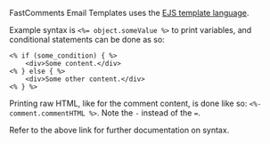 FastComments Email Templates uses the [EJS template language](https://github.com/mde/ejs/blob/main/docs/syntax.md).

Example syntax is `<%= object.someValue %>` to print variables, and conditional statements can be done as so:

    <% if (some_condition) { %>
        <div>Some content.</div>
    <% } else { %>
        <div>Some other content.</div>
    <% } %>

Printing raw HTML, like for the comment content, is done like so: `<%- comment.commentHTML %>`. Note the `-` instead of the `=`.

Refer to the above link for further documentation on syntax.
